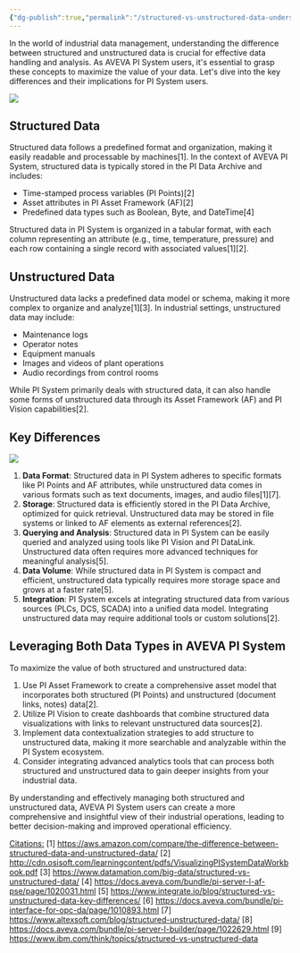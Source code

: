 ```yaml
---
{"dg-publish":true,"permalink":"/structured-vs-unstructured-data-understanding-the-difference-in-aveva-pi-system/","tags":["OperationalData"]}
---
```


In the world of industrial data management, understanding the difference between structured and unstructured data is crucial for effective data handling and analysis. As AVEVA PI System users, it's essential to grasp these concepts to maximize the value of your data. Let's dive into the key differences and their implications for PI System users.

![](https://i.imgur.com/9nc3G11.png)

## Structured Data
Structured data follows a predefined format and organization, making it easily readable and processable by machines[1]. In the context of AVEVA PI System, structured data is typically stored in the PI Data Archive and includes:
- Time-stamped process variables (PI Points)[2]
- Asset attributes in PI Asset Framework (AF)[2]
- Predefined data types such as Boolean, Byte, and DateTime[4]

Structured data in PI System is organized in a tabular format, with each column representing an attribute (e.g., time, temperature, pressure) and each row containing a single record with associated values[1][2].

## Unstructured Data
Unstructured data lacks a predefined data model or schema, making it more complex to organize and analyze[1][3]. In industrial settings, unstructured data may include:
- Maintenance logs
- Operator notes
- Equipment manuals
- Images and videos of plant operations
- Audio recordings from control rooms

While PI System primarily deals with structured data, it can also handle some forms of unstructured data through its Asset Framework (AF) and PI Vision capabilities[2].

## Key Differences

![](https://i.imgur.com/M4pTlsh.png)

1. **Data Format**: Structured data in PI System adheres to specific formats like PI Points and AF attributes, while unstructured data comes in various formats such as text documents, images, and audio files[1][7].
2. **Storage**: Structured data is efficiently stored in the PI Data Archive, optimized for quick retrieval. Unstructured data may be stored in file systems or linked to AF elements as external references[2].
3. **Querying and Analysis**: Structured data in PI System can be easily queried and analyzed using tools like PI Vision and PI DataLink. Unstructured data often requires more advanced techniques for meaningful analysis[5].
4. **Data Volume**: While structured data in PI System is compact and efficient, unstructured data typically requires more storage space and grows at a faster rate[5].
5. **Integration**: PI System excels at integrating structured data from various sources (PLCs, DCS, SCADA) into a unified data model. Integrating unstructured data may require additional tools or custom solutions[2].

## Leveraging Both Data Types in AVEVA PI System
To maximize the value of both structured and unstructured data:
1. Use PI Asset Framework to create a comprehensive asset model that incorporates both structured (PI Points) and unstructured (document links, notes) data[2].
2. Utilize PI Vision to create dashboards that combine structured data visualizations with links to relevant unstructured data sources[2].
3. Implement data contextualization strategies to add structure to unstructured data, making it more searchable and analyzable within the PI System ecosystem.
4. Consider integrating advanced analytics tools that can process both structured and unstructured data to gain deeper insights from your industrial data.

By understanding and effectively managing both structured and unstructured data, AVEVA PI System users can create a more comprehensive and insightful view of their industrial operations, leading to better decision-making and improved operational efficiency.

<u>Citations:</u>
[1] https://aws.amazon.com/compare/the-difference-between-structured-data-and-unstructured-data/
[2] http://cdn.osisoft.com/learningcontent/pdfs/VisualizingPISystemDataWorkbook.pdf
[3] https://www.datamation.com/big-data/structured-vs-unstructured-data/
[4] https://docs.aveva.com/bundle/pi-server-l-af-pse/page/1020031.html
[5] https://www.integrate.io/blog/structured-vs-unstructured-data-key-differences/
[6] https://docs.aveva.com/bundle/pi-interface-for-opc-da/page/1010893.html
[7] https://www.altexsoft.com/blog/structured-unstructured-data/
[8] https://docs.aveva.com/bundle/pi-server-l-builder/page/1022629.html
[9] https://www.ibm.com/think/topics/structured-vs-unstructured-data